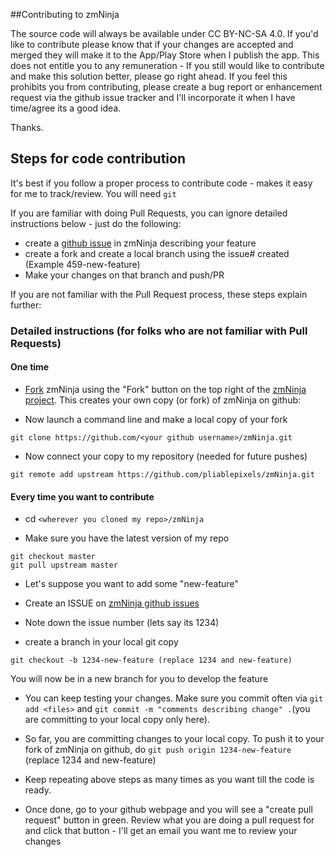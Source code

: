 ##Contributing to zmNinja

The source code will always be available under CC BY-NC-SA 4.0. If you'd like to contribute please know that if your changes are accepted and merged they will make it to the App/Play Store when I publish the app. This does not entitle you to any remuneration - If you still would like to contribute and make this solution better, please go right ahead. If you feel this prohibits you from contributing, please create a bug report or enhancement request via the github issue tracker and I'll incorporate it when I have time/agree its a good idea.

Thanks.


## Steps for code contribution

It's best if you follow a proper process to contribute code - makes it easy for me to track/review. You will need `git` 

If you are familiar with doing Pull Requests, you can ignore detailed instructions below - just do the following:
* create a [github issue](https://github.com/pliablepixels/zmNinja/issues) in zmNinja describing your feature
* create a fork and create a local branch using the issue# created (Example 459-new-feature)
* Make your changes on that branch and push/PR

If you are not familiar with the Pull Request process, these steps explain further:

### Detailed instructions (for folks who are not familiar with Pull Requests)
#### One time 
* [Fork](https://guides.github.com/activities/forking/) zmNinja using the "Fork" button on the top right of the [zmNinja project](https://github.com/pliablepixels/zmNinja). This creates your own copy (or fork) of zmNinja on github:

* Now launch a command line and make a local copy of your fork
```
git clone https://github.com/<your github username>/zmNinja.git
```

* Now connect your copy to my repository (needed for future pushes)
```
git remote add upstream https://github.com/pliablepixels/zmNinja.git
```


#### Every time you want to contribute
* cd `<wherever you cloned my repo>/zmNinja`

* Make sure you have the latest version of my repo

```
git checkout master
git pull upstream master
```

* Let's suppose you want to add some "new-feature"

* Create an ISSUE on [zmNinja github issues](https://github.com/pliablepixels/zmNinja/issues)

* Note down the issue number (lets say its 1234)

* create a branch in your local git copy
```
git checkout -b 1234-new-feature (replace 1234 and new-feature)
```

You will now be in a new branch for you to develop the feature

* You can keep testing your changes. Make sure you commit often via `git add <files>` and `git commit -m "comments describing change" .`(you are committing to your local copy only here). 

* So far, you are committing changes to your local copy. To push it to your fork of zmNinja on github, do `git push origin 1234-new-feature` (replace 1234 and new-feature)

* Keep repeating above steps as many times as you want till the code is ready.	

* Once done, go to your github webpage and you will see a "create pull request" button in green. Review what you are doing a pull request for and click that button - I'll get an email you want me to review your changes





